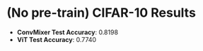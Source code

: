 # (No pre-train) CIFAR-10 Results
- **ConvMixer Test Accuracy**: 0.8198
- **ViT Test Accuracy**: 0.7740